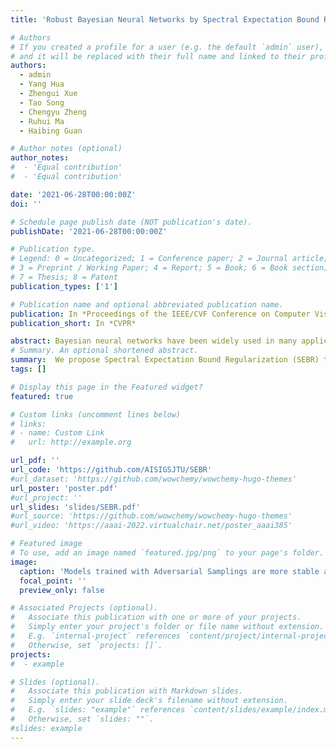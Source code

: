 ```yaml
---
title: 'Robust Bayesian Neural Networks by Spectral Expectation Bound Regularization'

# Authors
# If you created a profile for a user (e.g. the default `admin` user), write the username (folder name) here
# and it will be replaced with their full name and linked to their profile.
authors:
  - admin
  - Yang Hua
  - Zhengui Xue
  - Tao Song
  - Chengyu Zheng
  - Ruhui Ma
  - Haibing Guan

# Author notes (optional)
author_notes:
#  - 'Equal contribution'
#  - 'Equal contribution'

date: '2021-06-28T00:00:00Z'
doi: ''

# Schedule page publish date (NOT publication's date).
publishDate: '2021-06-28T00:00:00Z'

# Publication type.
# Legend: 0 = Uncategorized; 1 = Conference paper; 2 = Journal article;
# 3 = Preprint / Working Paper; 4 = Report; 5 = Book; 6 = Book section;
# 7 = Thesis; 8 = Patent
publication_types: ['1']

# Publication name and optional abbreviated publication name.
publication: In *Proceedings of the IEEE/CVF Conference on Computer Vision and Pattern Recognition*
publication_short: In *CVPR*

abstract: Bayesian neural networks have been widely used in many applications because of the distinctive probabilistic representation framework. Even though Bayesian neural networks have been found more robust to adversarial attacks compared with vanilla neural networks, their ability to deal with adversarial noises in practice is still limited. In this paper, we propose Spectral Expectation Bound Regularization (SEBR) to enhance the robustness of Bayesian neural networks. Our theoretical analysis reveals that training with SEBR improves the robustness to adversarial noises. We also prove that training with SEBR can reduce the epistemic uncertainty of the model and hence it can make the model more confident with the predictions, which verifies the robustness of the model from another point of view. Experiments on multiple Bayesian neural network structures and different adversarial attacks validate the correctness of the theoretical findings and the effectiveness of the proposed approach.
# Summary. An optional shortened abstract.
summary:  We propose Spectral Expectation Bound Regularization (SEBR) to enhance the robustness of Bayesian neural networks. Our theoretical analysis reveals that training with SEBR improves the robustness to adversarial noises. We also prove that training with SEBR can reduce the epistemic uncertainty of the model.
tags: []

# Display this page in the Featured widget?
featured: true

# Custom links (uncomment lines below)
# links:
# - name: Custom Link
#   url: http://example.org

url_pdf: ''
url_code: 'https://github.com/AISIGSJTU/SEBR'
#url_dataset: 'https://github.com/wowchemy/wowchemy-hugo-themes'
url_poster: 'poster.pdf'
#url_project: ''
url_slides: 'slides/SEBR.pdf'
#url_source: 'https://github.com/wowchemy/wowchemy-hugo-themes'
#url_video: 'https://aaai-2022.virtualchair.net/poster_aaai385'

# Featured image
# To use, add an image named `featured.jpg/png` to your page's folder.
image:
  caption: 'Models trained with Adversarial Samplings are more stable and perform better'
  focal_point: ''
  preview_only: false

# Associated Projects (optional).
#   Associate this publication with one or more of your projects.
#   Simply enter your project's folder or file name without extension.
#   E.g. `internal-project` references `content/project/internal-project/index.md`.
#   Otherwise, set `projects: []`.
projects:
#  - example

# Slides (optional).
#   Associate this publication with Markdown slides.
#   Simply enter your slide deck's filename without extension.
#   E.g. `slides: "example"` references `content/slides/example/index.md`.
#   Otherwise, set `slides: ""`.
#slides: example
---
```




[//]: # (Supplementary notes can be added here, including [code, math, and images]&#40;https://wowchemy.com/docs/writing-markdown-latex/&#41;.)
